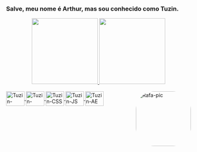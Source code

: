 ### Salve, meu nome é Arthur, mas sou conhecido como Tuzin.

<!--
**arthursiimoes/arthursiimoes** is a ✨ _special_ ✨ repository because its `README.md` (this file) appears on your GitHub profile.

Here are some ideas to get you started:

- 🔭 I’m currently working on ...
- 🌱 I’m currently learning ...
- 👯 I’m looking to collaborate on ...
- 🤔 I’m looking for help with ...
- 💬 Ask me about ...
- 📫 How to reach me: ...
- 😄 Pronouns: ...
- ⚡ Fun fact: ...
-->

<div align="center">
  <a href="https://github.com/rafaballerini">
  <img height="180em" src="https://github-readme-stats.vercel.app/api?username=arthursiimoes&show_icons=true&theme=dark&include_all_commits=true&count_private=true"/>
  <img height="180em" src="https://github-readme-stats.vercel.app/api/top-langs/?username=arthursiimoes&layout=compact&langs_count=7&theme=dark"/>
</div>
<div style="display: inline_block"><br>
  <img align="center" alt="Tuzin-NodeJS" height="40" width="50" img src="https://cdn.jsdelivr.net/gh/devicons/devicon/icons/nodejs/nodejs-original.svg" />
  <img align="center" alt="Tuzin-Python" height="40" width="50" img src="https://cdn.jsdelivr.net/gh/devicons/devicon/icons/python/python-original.svg" />
  <img align="center" alt="Tuzin-CSS" height="40" width="50" img src="https://cdn.jsdelivr.net/gh/devicons/devicon/icons/css3/css3-original.svg" />
  <img align="center" alt="Tuzin-JS" height="40" width="50" img src="https://cdn.jsdelivr.net/gh/devicons/devicon/icons/javascript/javascript-original.svg" />
  <img align="center" alt="Tuzin-AE" height="40" width="50" img src="https://cdn.jsdelivr.net/gh/devicons/devicon/icons/aftereffects/aftereffects-original.svg" />
  <img align="right" alt="Rafa-pic" height="150" style="border-radius:50px;" 
